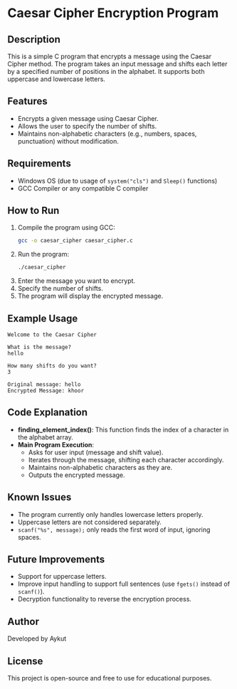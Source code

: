 # Caesar Cipher Encryption Program

## Description
This is a simple C program that encrypts a message using the Caesar Cipher method. The program takes an input message and shifts each letter by a specified number of positions in the alphabet. It supports both uppercase and lowercase letters.

## Features
- Encrypts a given message using Caesar Cipher.
- Allows the user to specify the number of shifts.
- Maintains non-alphabetic characters (e.g., numbers, spaces, punctuation) without modification.

## Requirements
- Windows OS (due to usage of `system("cls")` and `Sleep()` functions)
- GCC Compiler or any compatible C compiler

## How to Run
1. Compile the program using GCC:
   ```sh
   gcc -o caesar_cipher caesar_cipher.c
   ```
2. Run the program:
   ```sh
   ./caesar_cipher
   ```
3. Enter the message you want to encrypt.
4. Specify the number of shifts.
5. The program will display the encrypted message.

## Example Usage
```
Welcome to the Caesar Cipher

What is the message?
hello

How many shifts do you want?
3

Original message: hello
Encrypted Message: khoor
```

## Code Explanation
- **finding_element_index()**: This function finds the index of a character in the alphabet array.
- **Main Program Execution**:
  - Asks for user input (message and shift value).
  - Iterates through the message, shifting each character accordingly.
  - Maintains non-alphabetic characters as they are.
  - Outputs the encrypted message.

## Known Issues
- The program currently only handles lowercase letters properly.
- Uppercase letters are not considered separately.
- `scanf("%s", message);` only reads the first word of input, ignoring spaces.

## Future Improvements
- Support for uppercase letters.
- Improve input handling to support full sentences (use `fgets()` instead of `scanf()`).
- Decryption functionality to reverse the encryption process.

## Author
Developed by Aykut

## License
This project is open-source and free to use for educational purposes.

